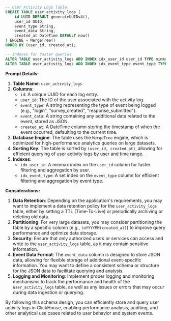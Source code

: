 ```sql
-- User Activity Logs Table
CREATE TABLE user_activity_logs (
    id UUID DEFAULT generateUUIDv4(),
    user_id UUID,
    event_type String,
    event_data String,
    created_at DateTime DEFAULT now()
) ENGINE = MergeTree()
ORDER BY (user_id, created_at);

-- Indexes for faster queries
ALTER TABLE user_activity_logs ADD INDEX idx_user_id user_id TYPE minmax GRANULARITY 8192;
ALTER TABLE user_activity_logs ADD INDEX idx_event_type event_type TYPE set(10) GRANULARITY 8192;
```

**Prompt Details:**

1. **Table Name**: `user_activity_logs`
2. **Columns**:
   - `id`: A unique UUID for each log entry.
   - `user_id`: The ID of the user associated with the activity log.
   - `event_type`: A string representing the type of event being logged (e.g., "login", "survey_created", "response_submitted").
   - `event_data`: A string containing any additional data related to the event, stored as JSON.
   - `created_at`: A DateTime column storing the timestamp of when the event occurred, defaulting to the current time.
3. **Database Engine**: The table uses the `MergeTree` engine, which is optimized for high-performance analytics queries on large datasets.
4. **Sorting Key**: The table is sorted by `(user_id, created_at)`, allowing for efficient querying of user activity logs by user and time range.
5. **Indexes**:
   - `idx_user_id`: A minmax index on the `user_id` column for faster filtering and aggregation by user.
   - `idx_event_type`: A set index on the `event_type` column for efficient filtering and aggregation by event type.

**Considerations:**

1. **Data Retention**: Depending on the application's requirements, you may want to implement a data retention policy for the `user_activity_logs` table, either by setting a TTL (Time-To-Live) or periodically archiving or deleting old data.
2. **Partitioning**: For very large datasets, you may consider partitioning the table by a specific column (e.g., `toYYYYMM(created_at)`) to improve query performance and optimize data storage.
3. **Security**: Ensure that only authorized users or services can access and write to the `user_activity_logs` table, as it may contain sensitive information.
4. **Event Data Format**: The `event_data` column is designed to store JSON data, allowing for flexible storage of additional event-specific information. You may want to define a consistent schema or structure for the JSON data to facilitate querying and analysis.
5. **Logging and Monitoring**: Implement proper logging and monitoring mechanisms to track the performance and health of the `user_activity_logs` table, as well as any issues or errors that may occur during data ingestion or querying.

By following this schema design, you can efficiently store and query user activity logs in ClickHouse, enabling performance analysis, auditing, and other analytical use cases related to user behavior and system events.